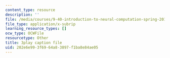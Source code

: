 ```yaml
---
content_type: resource
description: ''
file: /media/courses/9-40-introduction-to-neural-computation-spring-2018/202e6e993f6964a83897f1ba8e84ae05_K1pxJVdqlxw.srt
file_type: application/x-subrip
learning_resource_types: []
ocw_type: OCWFile
resourcetype: Other
title: 3play caption file
uid: 202e6e99-3f69-64a8-3897-f1ba8e84ae05
---
```

